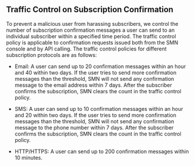 ## Traffic Control on Subscription Confirmation


To prevent a malicious user from harassing subscribers, we control the number of subscription confirmation messages a user can send to an individual subscriber within a specified time period. The traffic control policy is applicable to confirmation requests issued both from the SMN console and by API calling. The traffic control policies for different subscription protocols are as follows:

- Email: A user can send up to 20 confirmation messages within an hour and 40 within two days. If the user tries to send more confirmation messages than the threshold, SMN will not send any confirmation message to the email address within 7 days. After the subscriber confirms the subscription, SMN clears the count in the traffic control policy.

- SMS: A user can send up to 10 confirmation messages within an hour and 20 within two days. If the user tries to send more confirmation messages than the threshold, SMN will not send any confirmation message to the phone number within 7 days. After the subscriber confirms the subscription, SMN clears the count in the traffic control policy.

- HTTP/HTTPS: A user can send up to 200 confirmation messages within 10 minutes.

